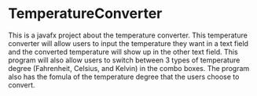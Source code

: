 # TemperatureConverter
This is a javafx project about the temperature converter.
This temperature converter will allow users to input the temperature they want in a text field and the converted temperature will show up in the other text field.
This program will also allow users to switch between 3 types of temperature degree (Fahrenheit, Celsius, and Kelvin) in the combo boxes. 
The program also has the fomula of the temperature degree that the users choose to convert.
